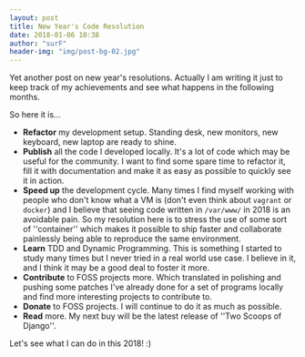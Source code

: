 ```yaml
---
layout: post
title: New Year's Code Resolution 
date: 2018-01-06 10:38
author: "surF"
header-img: "img/post-bg-02.jpg"
---
```


Yet another post on new year's resolutions. 
Actually I am writing it just to keep track of my achievements and see what
happens in the following months. 

So here it is...

* **Refactor** my development setup. Standing desk, new monitors, new keyboard,
  new laptop are ready to shine. 
* **Publish** all the code I developed locally. It's a lot of code which may be
  useful for the community. I want to find some spare time to refactor it, fill it
  with documentation and make it as easy as possible to quickly see it in
  action.
* **Speed up** the development cycle. Many times I find myself working with people
  who don't know what a VM is (don't even think about `vagrant` or `docker`)
  and I believe that seeing code written in `/var/www/` in 2018 is an avoidable
  pain. So my resolution here is to stress the use of some sort of
  ''container'' which makes it possible to ship faster and collaborate
  painlessly being
  able to reproduce the same environment.
* **Learn** TDD and Dynamic Programming. This is something I started to study many
  times but I never tried in a real world use case. I believe in it, and I think
  it may be a good deal to foster it more. 
* **Contribute** to FOSS projects more. Which translated in polishing and pushing
  some patches I've already done for a set of programs locally and find more
  interesting projects to contribute to. 
* **Donate** to FOSS projects. I will continue to do it as much as possible. 
* **Read** more. My next buy will be the latest release of ''Two Scoops of Django''.

Let's see what I can do in this 2018! :)
